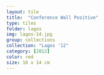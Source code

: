 ```yaml
---
layout: tile
title:  "Conference Wall Positive"
type: tiles
folder: lagos
img: lagos-14.jpg
group: collections
collection: "Lagos '12"
category: [2012]
color: red 
size: 16 x 14 cm
---
```



